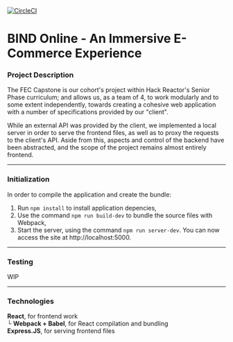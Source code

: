 [![CircleCI](https://circleci.com/gh/TeamClassix/BIND.svg?style=shield)](https://circleci.com/gh/TeamClassix/BIND)

# BIND Online - An Immersive E-Commerce Experience

### Project Description
The FEC Capstone is our cohort's project within Hack Reactor's Senior Phase curriculum; and allows us, as a team of 4, to work modularly and to some extent independently, towards creating a cohesive web application with a number of specifications provided by our "client".

While an external API was provided by the client, we implemented a local server in order to serve the frontend files, as well as to proxy the requests to the client's API. Aside from this, aspects and control of the backend have been abstracted, and the scope of the project remains almost entirely frontend.
____________
### Initialization

In order to compile the application and create the bundle:
1. Run `npm install` to install application depencies,
2. Use the command `npm run build-dev` to bundle the source files with Webpack,
3. Start the server, using the command `npm run server-dev`. You can now access the site at http://localhost:5000.
__________
### Testing
WIP
__________
### Technologies
**React**, for frontend work\
└ **Webpack + Babel**, for React compilation and bundling\
**Express.JS**, for serving frontend files
